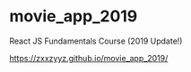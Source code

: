 # movie_app_2019

React JS Fundamentals Course (2019 Update!)

https://zxxzyyz.github.io/movie_app_2019/
